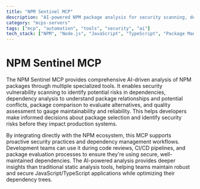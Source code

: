 ```yaml
---
title: "NPM Sentinel MCP"
description: "AI-powered NPM package analysis for security scanning, dependency insights, and quality assessment"
category: "mcps-servers"
tags: ["mcp", "automation", "tools", "security", "ai"]
tech_stack: ["NPM", "Node.js", "JavaScript", "TypeScript", "Package Management"]
---
```


# NPM Sentinel MCP

The NPM Sentinel MCP provides comprehensive AI-driven analysis of NPM packages through multiple specialized tools. It enables security vulnerability scanning to identify potential risks in dependencies, dependency analysis to understand package relationships and potential conflicts, package comparison to evaluate alternatives, and quality assessment to gauge maintainability and reliability. This helps developers make informed decisions about package selection and identify security risks before they impact production systems.

By integrating directly with the NPM ecosystem, this MCP supports proactive security practices and dependency management workflows. Development teams can use it during code reviews, CI/CD pipelines, and package evaluation processes to ensure they're using secure, well-maintained dependencies. The AI-powered analysis provides deeper insights than traditional static analysis tools, helping teams maintain robust and secure JavaScript/TypeScript applications while optimizing their dependency trees.
